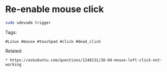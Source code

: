 # Re-enable mouse click

```bash
sudo udevadm trigger
```

Tags:
```
#Linux #mouse #touchpad #click #dead_click
```

Related:
```
* https://askubuntu.com/questions/1248131/20-04-mouse-left-click-not-working
```
